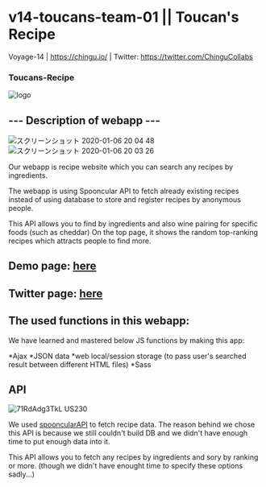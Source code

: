 # v14-toucans-team-01 || Toucan's Recipe
Voyage-14 | https://chingu.io/ | Twitter: https://twitter.com/ChinguCollabs

### Toucans-Recipe
![logo](https://user-images.githubusercontent.com/55519118/71812862-9b417f80-30bb-11ea-96a8-0cfb460a3627.png)

## --- Description of webapp ---
![スクリーンショット 2020-01-06 20 04 48](https://user-images.githubusercontent.com/55519118/71814472-d180fe00-30bf-11ea-89fb-317e2895b31c.png)![スクリーンショット 2020-01-06 20 03 26](https://user-images.githubusercontent.com/55519118/71814424-b2826c00-30bf-11ea-91fc-0e833870d49c.png)

Our webapp is recipe website which you can search any recipes by ingredients.

The webapp is using Spooncular API to fetch already existing recipes instead of using database to store and register recipes by anonymous people. 

This API allows you to find by ingredients and also wine pairing for specific foods (such as cheddar)
On the top page, it shows the random top-ranking recipes which attracts people to find more.

## Demo page: [here](https://v14-toucans-master.netlify.com/)
## Twitter page: [here](https://twitter.com/toucansrecipes)

## The used functions in this webapp:

We have learned and mastered below JS functions by making this app:

*Ajax
*JSON data
*web local/session storage (to pass user's searched result between different HTML files)
*Sass

## API
![71RdAdg3TkL _US230_](https://user-images.githubusercontent.com/55519118/71813722-bf9e5b80-30bd-11ea-8d66-cf0d2c026820.jpg)

We used [spooncularAPI](https://spoonacular.com/food-api) to fetch recipe data.
The reason behind we chose this API is because we still couldn't build DB and we didn't have enough time to put enough data into it.

This API allows you to fetch any recipes by ingredients and sory by ranking or more. 
(though we didn't have enought time to specify these options sadly...)

